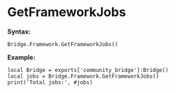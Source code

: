 # GetFrameworkJobs

**Syntax:**

```
Bridge.Framework.GetFrameworkJobs()
```

**Example:**

```
local Bridge = exports['community_bridge']:Bridge()
local jobs = Bridge.Framework.GetFrameworkJobs()
print('Total jobs:', #jobs)
```
